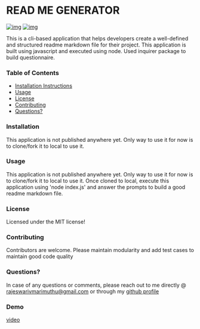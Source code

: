# READ ME GENERATOR 
   [![img](https://img.shields.io/static/v1?label=Author&message=rajeswarivmarimuthu&color=blue)](https://github.com/rajeswarivmarimuthu) [![img](https://img.shields.io/static/v1?label=License&message=MIT&color=green)](https://opensource.org/licenses/mit-license)

   This is a cli-based application that helps developers create a well-defined and structured readme markdown file for their project. This application is built using javascript and executed using node. Used inquirer package to build questionnaire. 

### Table of Contents
  * [Installation Instructions](#installation)
  * [Usage](#usage)
  * [License](#license)
  * [Contributing](#contributing)
  * [Questions?](#questions)

### Installation 
 This application is not published anywhere yet. Only way to use it for now is to clone/fork it to local to use it. 

### Usage
 This application is not published anywhere yet. Only way to use it for now is to clone/fork it to local to use it. Once cloned to local, execute this application using 'node index.js' and answer the prompts to build a good readme markdown file.

### License
 Licensed under the MIT license!

### Contributing
 Contributors are welcome. Please maintain modularity and add test cases to maintain good code quality 

### Questions? 
 In case of any questions or comments, please reach out to me directly @ rajeswarivmarimuthu@gmail.com  or through my [github profile](https://github.com/rajeswarivmarimuthu)

### Demo
[video](./assets/readme-generator-walkthrough-video.mov)

